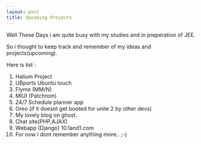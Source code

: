 ```yaml
---
layout: post
title: Upcoming Projects
---
```


Well These Days i am quite busy with my studies and  in preperation of JEE. 

So i thought to keep track and remember of my ideas and projects(upcoming).

Here is list :

1. Halium Project
2. UBports Ubuntu touch 
3. Flyme (MM/N)
4. MIUI (Patchrom)
5. 24/7 Schedule planner app
6. Oreo (if it doesnt get booted for unite 2 by other devs)
7. My lovely blog on ghost.
8. Chat site(PHP,AJAX)
9. Webapp (Django)
10.1and1.com
11. For now i dont remember anything more.. ;-)



